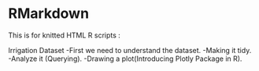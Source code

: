 # RMarkdown
This is for knitted HTML R scripts :

Irrigation Dataset
-First we need to understand the dataset.
-Making it tidy.
-Analyze it (Querying).
-Drawing a plot(Introducing Plotly Package in R).


